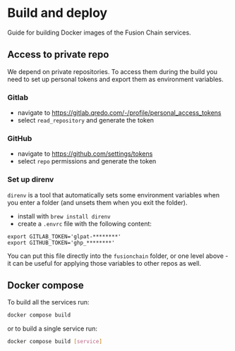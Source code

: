 # Build and deploy

Guide for building Docker images of the Fusion Chain services.

## Access to private repo

We depend on private repositories. To access them during the build you need to
set up personal tokens and export them as environment variables.

### Gitlab

- navigate to https://gitlab.qredo.com/-/profile/personal_access_tokens
- select `read_repository` and generate the token

### GitHub

- navigate to https://github.com/settings/tokens
- select `repo` permissions and generate the token

### Set up direnv

`direnv` is a tool that automatically sets some environment variables when you
enter a folder (and unsets them when you exit the folder).

- install with `brew install direnv`
- create a `.envrc` file with the following content:

```
export GITLAB_TOKEN='glpat-********'
export GITHUB_TOKEN='ghp_********'
```

You can put this file directly into the `fusionchain` folder, or one level
above - it can be useful for applying those variables to other repos as well.


## Docker compose

To build all the services run:

```sh
docker compose build
```

or to build a single service run:

```sh
docker compose build [service]
```
